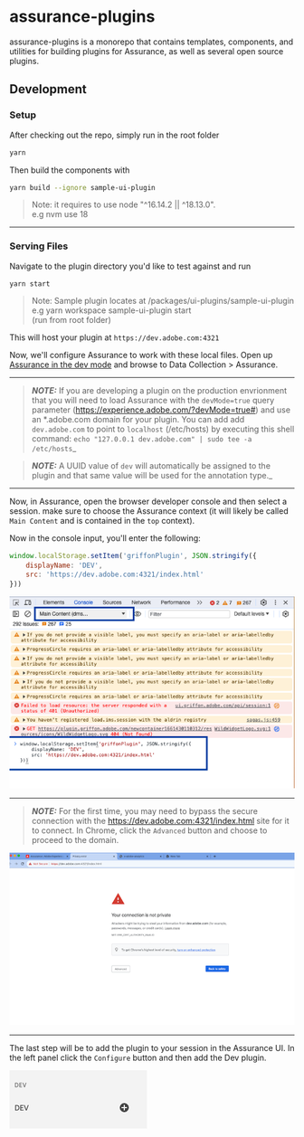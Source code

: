 # assurance-plugins

assurance-plugins is a monorepo that contains templates, components, and utilities for building plugins for Assurance, as well as several open source plugins.

## Development

### Setup

After checking out the repo, simply run in the root folder

```bash
yarn
```

Then build the components with

```bash
yarn build --ignore sample-ui-plugin
```
> Note: it requires to use node "^16.14.2 || ^18.13.0". <br>
e.g nvm use 18

---

### Serving Files

Navigate to the plugin directory you'd like to test against and run

```
yarn start
```
> Note: Sample plugin locates at /packages/ui-plugins/sample-ui-plugin <br>
e.g yarn workspace sample-ui-plugin start <br>
 (run from root folder)


This will host your plugin at `https://dev.adobe.com:4321`

Now, we'll configure Assurance to work with these local files. Open up [Assurance in the dev mode](https://experience.adobe.com/?devMode=true) and browse to Data Collection > Assurance.

---
> **_NOTE:_**  If you are developing a plugin on the production envrionment that you will need to load Assurance with the `devMode=true` query parameter (https://experience.adobe.com/?devMode=true#) and use an *.adobe.com domain for your plugin. You can add add `dev.adobe.com` to point to `localhost` (/etc/hosts) by executing this shell command: `echo "127.0.0.1 dev.adobe.com" | sudo tee -a /etc/hosts`_ 

> **_NOTE:_**  A UUID value of `dev` will automatically be assigned to the plugin and that same value will be used for the annotation type._
---
Now, in Assurance, open the browser developer console and then select a session. make sure to choose the Assurance context (it will likely be called `Main Content` and is contained in the `top` context).

Now in the console input, you'll enter the following:
```javascript
window.localStorage.setItem('griffonPlugin', JSON.stringify({
    displayName: 'DEV',
    src: 'https://dev.adobe.com:4321/index.html'
}))
```
![console](assets/inputConsole.png)

---
> **_NOTE:_** For the first time, you may need to bypass the secure connection with the https://dev.adobe.com:4321/index.html site for it to connect. In Chrome, click the `Advanced` button and choose to proceed to the domain.

![private connection](assets/secureConnectionError.png)

---

The last step will be to add the plugin to your session in the Assurance UI. In the left panel click the `Configure` button and then add the Dev plugin.

![dev plugin](assets/devPlugin.png)
